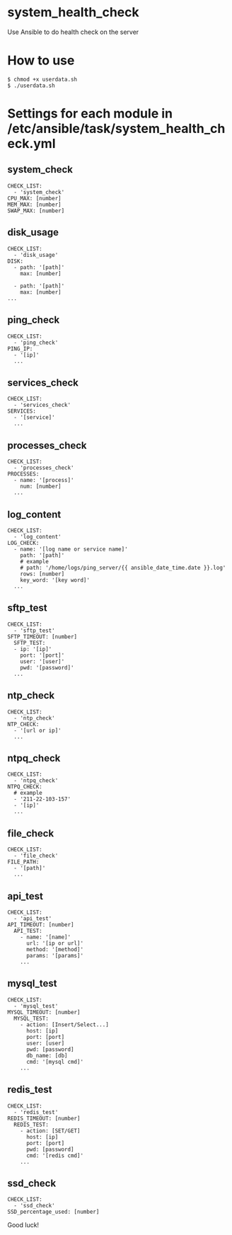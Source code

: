 # system_health_check
 Use Ansible to do health check on the server

# How to use
```
$ chmod +x userdata.sh
$ ./userdata.sh
```

# Settings for each module in /etc/ansible/task/system_health_check.yml
## system_check
```
CHECK_LIST:
  - 'system_check'
CPU_MAX: [number]
MEM_MAX: [number]
SWAP_MAX: [number]
```
## disk_usage
```
CHECK_LIST:
  - 'disk_usage'
DISK:
  - path: '[path]'
    max: [number]

  - path: '[path]'
    max: [number]
...
```
## ping_check
```
CHECK_LIST:
  - 'ping_check'
PING_IP: 
  - '[ip]'
  ...
```
## services_check
```
CHECK_LIST:
  - 'services_check'
SERVICES: 
  - '[service]'
  ...
```
## processes_check
```
CHECK_LIST:
  - 'processes_check'
PROCESSES:
  - name: '[process]'
    num: [number]
  ...
```
## log_content
```
CHECK_LIST:
  - 'log_content'
LOG_CHECK:
  - name: '[log name or service name]'
    path: '[path]'
    # example
    # path: '/home/logs/ping_server/{{ ansible_date_time.date }}.log'
    rows: [number]
    key_word: '[key word]'
  ...
```
## sftp_test
```
CHECK_LIST:
  - 'sftp_test'
SFTP_TIMEOUT: [number]
  SFTP_TEST:
  - ip: '[ip]'
    port: '[port]'
    user: '[user]'
    pwd: '[password]'
  ...
```
## ntp_check
```
CHECK_LIST:
  - 'ntp_check'
NTP_CHECK:
  - '[url or ip]'
  ...
```
## ntpq_check
```
CHECK_LIST:
  - 'ntpq_check'
NTPQ_CHECK:
  # example
  - '211-22-103-157'
  - '[ip]'
  ...
```
## file_check
```
CHECK_LIST:
  - 'file_check'
FILE_PATH:
  - '[path]'
  ...
```
## api_test
```
CHECK_LIST:
  - 'api_test'
API_TIMEOUT: [number]
  API_TEST: 
    - name: '[name]'
      url: '[ip or url]'
      method: '[method]'
      params: '[params]'
    ...
```
## mysql_test
```
CHECK_LIST:
  - 'mysql_test'
MYSQL_TIMEOUT: [number]
  MYSQL_TEST:
    - action: [Insert/Select...]
      host: [ip]
      port: [port]
      user: [user]
      pwd: [password]
      db_name: [db]
      cmd: '[mysql cmd]'
    ...
```
## redis_test
```
CHECK_LIST:
  - 'redis_test'
REDIS_TIMEOUT: [number]
  REDIS_TEST:
    - action: [SET/GET]
      host: [ip]
      port: [port]
      pwd: [password]
      cmd: '[redis cmd]'
    ...
```
## ssd_check
```
CHECK_LIST:
  - 'ssd_check'
SSD_percentage_used: [number]
```

Good luck!
